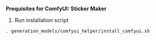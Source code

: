 **Prequisites for ComfyUI: Sticker Maker**
1. Run installation script
```bash
. generation_models/comfyui_helper/install_comfyui.sh
```